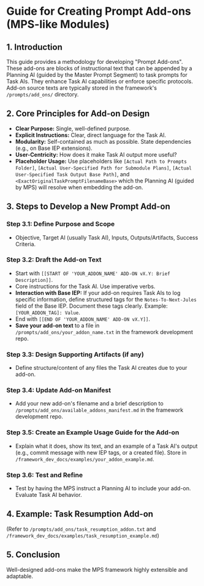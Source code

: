 # Guide for Creating Prompt Add-ons (MPS-like Modules)

## 1. Introduction
This guide provides a methodology for developing "Prompt Add-ons". These add-ons are blocks of instructional text that can be appended by a Planning AI (guided by the Master Prompt Segment) to task prompts for Task AIs. They enhance Task AI capabilities or enforce specific protocols. Add-on source texts are typically stored in the framework's `/prompts/add_ons/` directory.

## 2. Core Principles for Add-on Design
*   **Clear Purpose:** Single, well-defined purpose.
*   **Explicit Instructions:** Clear, direct language for the Task AI.
*   **Modularity:** Self-contained as much as possible. State dependencies (e.g., on Base IEP extensions).
*   **User-Centricity:** How does it make Task AI output more useful?
*   **Placeholder Usage:** Use placeholders like `[Actual Path to Prompts Folder]`, `[Actual User-Specified Path for Submodule Plans]`, `[Actual User-Specified Task Output Base Path]`, and `<ExactOriginalTaskPromptFilenameBase>` which the Planning AI (guided by MPS) will resolve when embedding the add-on.

## 3. Steps to Develop a New Prompt Add-on

### Step 3.1: Define Purpose and Scope
*   Objective, Target AI (usually Task AI), Inputs, Outputs/Artifacts, Success Criteria.

### Step 3.2: Draft the Add-on Text
*   Start with `[[START OF 'YOUR_ADDON_NAME' ADD-ON vX.Y: Brief Description]]`.
*   Core instructions for the Task AI. Use imperative verbs.
*   **Interaction with Base IEP:** If your add-on requires Task AIs to log specific information, define structured tags for the `Notes-To-Next-Jules` field of the Base IEP. Document these tags clearly. Example: `[YOUR_ADDON_TAG]: Value`.
*   End with `[[END OF 'YOUR_ADDON_NAME' ADD-ON vX.Y]]`.
*   **Save your add-on text** to a file in `/prompts/add_ons/your_addon_name.txt` in the framework development repo.

### Step 3.3: Design Supporting Artifacts (if any)
*   Define structure/content of any files the Task AI creates due to your add-on.

### Step 3.4: Update Add-on Manifest
*   Add your new add-on's filename and a brief description to `/prompts/add_ons/available_addons_manifest.md` in the framework development repo.

### Step 3.5: Create an Example Usage Guide for the Add-on
*   Explain what it does, show its text, and an example of a Task AI's output (e.g., commit message with new IEP tags, or a created file). Store in `/framework_dev_docs/examples/your_addon_example.md`.

### Step 3.6: Test and Refine
*   Test by having the MPS instruct a Planning AI to include your add-on. Evaluate Task AI behavior.

## 4. Example: Task Resumption Add-on
(Refer to `/prompts/add_ons/task_resumption_addon.txt` and `/framework_dev_docs/examples/task_resumption_example.md`)

## 5. Conclusion
Well-designed add-ons make the MPS framework highly extensible and adaptable.
